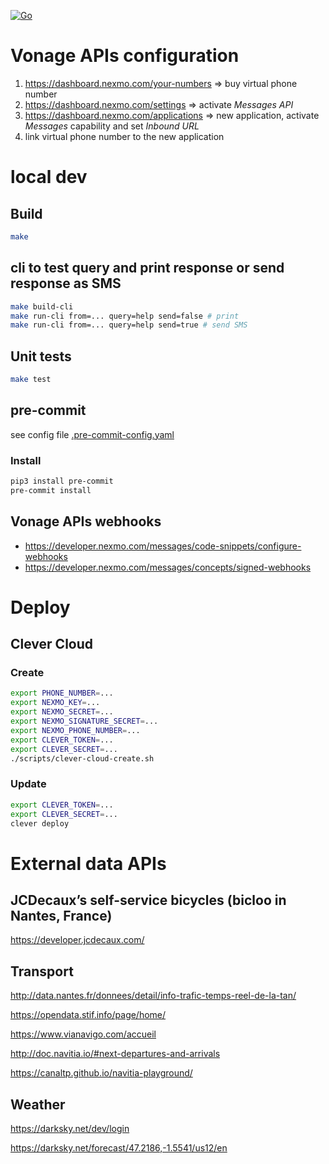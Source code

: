 [![Go](https://github.com/thomariobros/sms-query/actions/workflows/go.yml/badge.svg)](https://github.com/thomariobros/sms-query/actions/workflows/go.yml)

# Vonage APIs configuration

1. https://dashboard.nexmo.com/your-numbers => buy virtual phone number
2. https://dashboard.nexmo.com/settings => activate *Messages API*
3. https://dashboard.nexmo.com/applications => new application, activate *Messages* capability and set *Inbound URL*
4. link virtual phone number to the new application

# local dev

## Build

```bash
make
```

## cli to test query and print response or send response as SMS

```bash
make build-cli
make run-cli from=... query=help send=false # print
make run-cli from=... query=help send=true # send SMS
```

## Unit tests

```bash
make test
```

## pre-commit

see config file [.pre-commit-config.yaml](.pre-commit-config.yaml)

### Install

```bash
pip3 install pre-commit
pre-commit install
```

## Vonage APIs webhooks

- https://developer.nexmo.com/messages/code-snippets/configure-webhooks
- https://developer.nexmo.com/messages/concepts/signed-webhooks

# Deploy

## Clever Cloud

### Create
```bash
export PHONE_NUMBER=...
export NEXMO_KEY=...
export NEXMO_SECRET=...
export NEXMO_SIGNATURE_SECRET=...
export NEXMO_PHONE_NUMBER=...
export CLEVER_TOKEN=...
export CLEVER_SECRET=...
./scripts/clever-cloud-create.sh
```

### Update
```bash
export CLEVER_TOKEN=...
export CLEVER_SECRET=...
clever deploy
```

# External data APIs

## JCDecaux’s self-service bicycles (bicloo in Nantes, France)

https://developer.jcdecaux.com/

## Transport

http://data.nantes.fr/donnees/detail/info-trafic-temps-reel-de-la-tan/

https://opendata.stif.info/page/home/

https://www.vianavigo.com/accueil

http://doc.navitia.io/#next-departures-and-arrivals

https://canaltp.github.io/navitia-playground/

## Weather

https://darksky.net/dev/login

https://darksky.net/forecast/47.2186,-1.5541/us12/en
